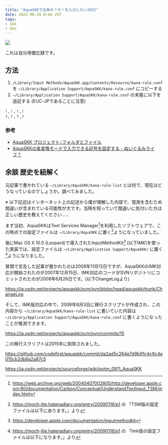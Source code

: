 ```yaml
---
title: "AquaSKKで全角の？や！を入力したい2022"
date: 2022-08-29 0:40 JST
tags:
- skk
- mac
---
```


![](2022/aquaskk-hiragana-mode.png)

これは自分用備忘録です。

## 方法
1. `/Library/Input Methods/AquaSKK.app/Contents/Resource/kana-rule.conf` を `~/Library/Application Support/AquaSKK/kana-rule.conf` にコピーする
2. `~/Library/Application Support/AquaSKK/kana-rule.conf` の末尾に以下を追記する (EUC-JPであることに注意)

```
!,！,！,!
?,？,？,?
```

### 参考
- [AquaSKK プロジェクト::フォルダとファイル](https://aquaskk.osdn.jp/folders_and_files.html)
- [AquaSKKの各変換モードで入力できる記号を設定する - ぬいぐるみライフ？](https://mickey24.hatenablog.com/entry/20081112/1226454977)

## 余談 歴史を紐解く
元記事で書かれている `~/Library/AquaSKK/kana-rule-list` とは何で、現在はどうなっているのでしょうか。調べてみました。

※ 以下記述はインターネット上の記述から僕が理解した内容で、憶測を含むため間違いが含まれている可能性が大です。当時を知っていて間違いに気付いた方は正しい歴史を教えてください……

まず当初、AquaSKKはText Services Manager[^tsm]を利用したソフトウェアで、この時点での設定ファイルは `~/Library/AquaSKK` に置く[^tsm-confdir]ようになっていました。

後にMac OS X 10.5 (Leopard)で導入されたInputMethodKit[^imk] (以下IMK)を使った実装では、設定ファイルは `~/Library/Application Support/AquaSKK/` に置く[^ikm-confdir]ようになりました。

冒頭で言及した記事が書かれたのは2008年11月12日ですが、AquaSKKのIMK対応が開始されたのが2007年12月15日、IMK対応のコードがSVNリポジトリにコミットされたのが2008年6月26日です。(以下ChangeLogより)

<https://ja.osdn.net/projects/aquaskk/scm/svn/blobs/head/aquaskk/trunk/ChangeLog>

そして、IMK版対応の中で、2008年8月3日に移行スクリプトが作成され、この内容から `~/Library/AquaSKK/kana-rule-list` に書いていた内容は  `~/Library/Application Support/AquaSKK/kana-rule.conf` に書くようになったことが推測できます。

<https://ja.osdn.net/projects/aquaskk/scm/svn/commits/15>

この移行スクリプトは2015年に削除されました。

<https://github.com/codefirst/aquaskk/commit/da2ad5c264e7d9b91c4c9c4e015cb2db8a2a87c5>


[^tsm]: <https://web.archive.org/web/20040407002805/http://developer.apple.com:80/documentation/Carbon/Conceptual/UnderstandTextInput_TSM/index.html>
[^tsm-confdir]: <https://moch-lite.hatenadiary.org/entry/20090116/p1> の 「TSM版の設定ファイルは以下にあります。」より
[^imk]: <https://developer.apple.com/documentation/inputmethodkit>
[^ikm-confdir]: <https://moch-lite.hatenadiary.org/entry/20090116/p1> の 「Imk版の設定ファイルは以下になります。」より

<https://ja.osdn.net/projects/sourceforge/wiki/potm_0811_AquaSKK>

